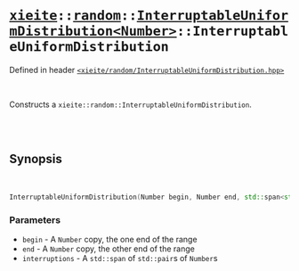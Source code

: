 # [`xieite`](../../../README.md)`::`[`random`](../../../docs/random.md)`::`[`InterruptableUniformDistribution<Number>`](../../../docs/random/InterruptableUniformDistribution.md)`::InterruptableUniformDistribution`
Defined in header [`<xieite/random/InterruptableUniformDistribution.hpp>`](../../../include/random/InterruptableUniformDistribution.hpp)

<br/>

Constructs a `xieite::random::InterruptableUniformDistribution`.

<br/><br/>

## Synopsis

<br/>

```cpp
InterruptableUniformDistribution(Number begin, Number end, std::span<std::pair<Number, Number>> interruptions);
```
### Parameters
- `begin` - A `Number` copy, the one end of the range
- `end` - A `Number` copy, the other end of the range
- `interruptions` - A `std::span` of `std::pair`s of `Number`s
